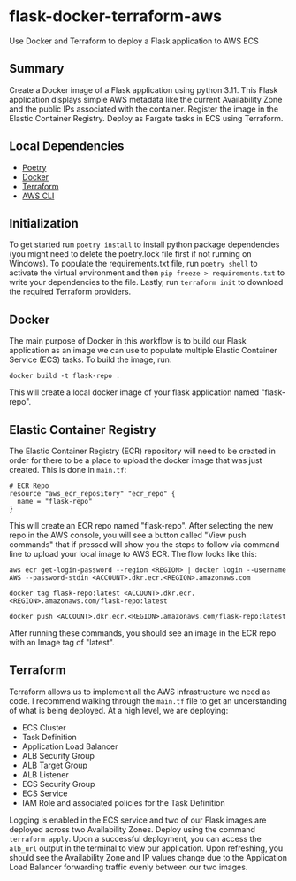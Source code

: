 # flask-docker-terraform-aws
Use Docker and Terraform to deploy a Flask application to AWS ECS

## Summary
Create a Docker image of a Flask application using python 3.11. This Flask
application displays simple AWS metadata like the current Availability Zone
and the public IPs associated with the container.
Register the image in the Elastic Container Registry.
Deploy as Fargate tasks in ECS using Terraform.

## Local Dependencies
* [Poetry](https://python-poetry.org/)
* [Docker](https://www.docker.com/)
* [Terraform](https://www.terraform.io/)
* [AWS CLI](https://aws.amazon.com/cli/)

## Initialization
To get started run `poetry install` to install python package dependencies
(you might need to delete the poetry.lock file first if not running on Windows).
To populate the requirements.txt file, run `poetry shell` to activate the virtual
environment and then `pip freeze > requirements.txt` to write your dependencies to the file.
Lastly, run `terraform init` to download the required Terraform providers.
 
## Docker
The main purpose of Docker in this workflow is to build our Flask application as an image
we can use to populate multiple Elastic Container Service (ECS) tasks. To build the image, run:

```
docker build -t flask-repo .
```
This will create a local docker image of your flask application named "flask-repo".

## Elastic Container Registry
The Elastic Container Registry (ECR) repository will need to be created in order for there to
be a place to upload the docker image that was just created. This is done in `main.tf`:
```
# ECR Repo
resource "aws_ecr_repository" "ecr_repo" {
  name = "flask-repo"
}
```
This will create an ECR repo named "flask-repo". After selecting the new repo in the AWS console,
you will see a button called "View push commands" that if pressed will show you the steps to follow
via command line to upload your local image to AWS ECR. The flow looks like this:
```
aws ecr get-login-password --region <REGION> | docker login --username AWS --password-stdin <ACCOUNT>.dkr.ecr.<REGION>.amazonaws.com
```
```
docker tag flask-repo:latest <ACCOUNT>.dkr.ecr.<REGION>.amazonaws.com/flask-repo:latest
```
```
docker push <ACCOUNT>.dkr.ecr.<REGION>.amazonaws.com/flask-repo:latest
```
After running these commands, you should see an image in the ECR repo with an Image tag of "latest".

## Terraform
Terraform allows us to implement all the AWS infrastructure we need as code. I recommend walking through
the `main.tf` file to get an understanding of what is being deployed. At a high level, we are deploying:
* ECS Cluster
* Task Definition
* Application Load Balancer
* ALB Security Group
* ALB Target Group
* ALB Listener
* ECS Security Group
* ECS Service
* IAM Role and associated policies for the Task Definition

Logging is enabled in the ECS service and two of our Flask images are deployed across two Availability Zones.
Deploy using the command `terraform apply`. Upon a successful deployment, you can access the `alb_url` output in
the terminal to view our application. Upon refreshing, you should see the Availability Zone and IP values change
due to the Application Load Balancer forwarding traffic evenly between our two images.